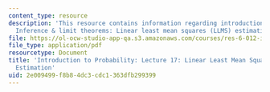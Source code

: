```yaml
---
content_type: resource
description: 'This resource contains information regarding introduction to probability:
  Inference & limit theorems: Linear least mean squares (LLMS) estimation.'
file: https://ol-ocw-studio-app-qa.s3.amazonaws.com/courses/res-6-012-introduction-to-probability-spring-2018/2e009499f8b84dc3cdc1363dfb299399_MITRES_6_012S18_L17AS.pdf
file_type: application/pdf
resourcetype: Document
title: 'Introduction to Probability: Lecture 17: Linear Least Mean Squares (LLMS)
  Estimation'
uid: 2e009499-f8b8-4dc3-cdc1-363dfb299399
---
```

